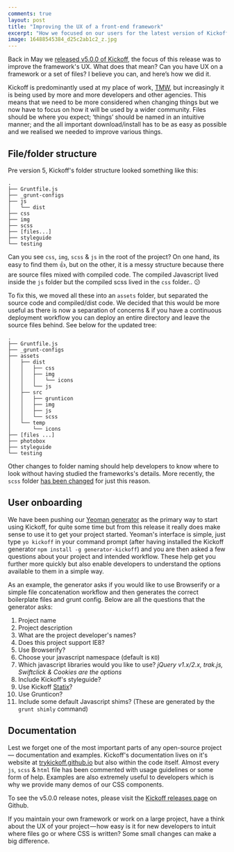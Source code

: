```yaml
---
comments: true
layout: post
title: "Improving the UX of a front-end framework"
excerpt: "How we focused on our users for the latest version of Kickoff"
image: 16488545384_d25c2ab1c2_z.jpg
---
```

Back in May we [released v5.0.0 of Kickoff](https://github.com/TryKickoff/kickoff/releases/tag/5.0.0), the focus of this release was to improve the framework's UX. What does that mean? Can you have UX on a framework or a set of files? I believe you can, and here’s how we did it.

Kickoff is predominantly used at my place of work, [TMW](http://tmwunlimited.com), but increasingly it is being used by more and more developers and other agencies. This means that we need to be more considered when changing things but we now have to focus on how it will be used by a wider community. Files should be where you expect; ‘things’ should be named in an intuitive manner; and the all important download/install has to be as easy as possible and we realised we needed to improve various things.

## File/folder structure
Pre version 5, Kickoff's folder structure looked something like this:

```
.
├── Gruntfile.js
├── _grunt-configs
├── js
│   └── dist
├── css
├── img
├── scss
├── [files...]
├── styleguide
└── testing
```

Can you see `css`, `img`, `scss` & `js` in the root of the project? On one hand, its easy to find them :thumbsup:, but on the other, it is a messy structure because there are source files mixed with compiled code. The compiled Javascript lived inside the `js` folder but the compiled scss lived in the `css` folder.. :confused:

To fix this, we moved all these into an `assets` folder, but separated the source code and compiled/dist code. We decided that this would be more useful as there is now a separation of concerns & if you have a continuous deployment workflow you can deploy an entire directory and leave the source files behind. See below for the updated tree:

```
.
├── Gruntfile.js
├── _grunt-configs
├── assets
│   ├── dist
│   │   ├── css
│   │   ├── img
│   │   │   └── icons
│   │   └── js
│   ├── src
│   │   ├── grunticon
│   │   ├── img
│   │   ├── js
│   │   └── scss
│   └── temp
│       └── icons
├── [files ...]
├── photobox
├── styleguide
└── testing
```

Other changes to folder naming should help developers to know where to look without having studied the frameworks's details. More recently, the `scss` folder [has been changed](https://github.com/TryKickoff/kickoff/issues/53) for just this reason.

## User onboarding
We have been pushing our [Yeoman generator](https://github.com/TryKickoff/generator-kickoff) as the primary way to start using Kickoff, for quite some time but from this release it really does make sense to use it to get your project started. Yeoman's interface is simple, just type `yo kickoff` in your command prompt (after having installed the Kickoff generator `npm install -g generator-kickoff`) and you are then asked a few questions about your project and intended workflow. These help get you further more quickly but also enable developers to understand the options available to them in a simple way.

As an example, the generator asks if you would like to use Browserify or a simple file concatenation workflow and then generates the correct boilerplate files and grunt config. Below are all the questions that the generator asks:

1. Project name
1. Project description
1. What are the project developer's names?
1. Does this project support IE8?
1. Use Browserify?
1. Choose your javascript namespace (default is `KO`)
1. Which javascript libraries would you like to use? *jQuery v1.x/2.x, trak.js, Swiftclick & Cookies are the options*
1. Include Kickoff's styleguide?
1. Use Kickoff [Statix](https://github.com/trykickoff/statix)?
1. Use Grunticon?
1. Include some default Javascript shims? (These are generated by the `grunt shimly` command)

## Documentation
Lest we forget one of the most important parts of any open-source project — documentation and examples. Kickoff's documentation lives on it's website at [trykickoff.github.io](http://trykickoff.github.io/) but also within the code itself. Almost every `js`, `scss` & `html` file has been commented with usage guidelines or some form of help. Examples are also extremely useful to developers which is why we provide many demos of our CSS components.

To see the v5.0.0 release notes, please visit the [Kickoff releases page](https://github.com/TryKickoff/kickoff/releases) on Github.

If you maintain your own framework or work on a large project, have a think about the UX of your project — how easy is it for new developers to intuit where files go or where CSS is written? Some small changes can make a big difference.
